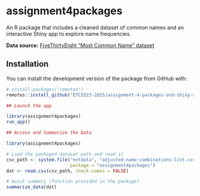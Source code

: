 
# assignment4packages

An R package that includes a cleaned dataset of common names and an interactive
Shiny app to explore name frequencies.  

**Data source:** [FiveThirtyEight “Most Common Name” dataset](https://github.com/fivethirtyeight/data/tree/master/most-common-name)

## Installation


You can install the development version of the package from GitHub with:

```r
# install.packages("remotes")
remotes::install_github("ETC5523-2025/assignment-4-packages-and-shiny-apps-trishaandrea")

## Launch the app

library(assignment4packages)
run_app()

## Access and Summarize the Data

library(assignment4packages)

# Load the packaged dataset path and read it
csv_path <- system.file("extdata", "adjusted-name-combinations-list.csv",
                        package = "assignment4packages")
dat <- read.csv(csv_path, check.names = FALSE)

# Quick summary (function provided in the package)
summarize_data(dat)

